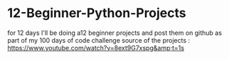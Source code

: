 # 12-Beginner-Python-Projects
for 12 days I'll be doing a12 beginner projects and post them on github as part of my 100 days of code challenge   source of the projects : https://www.youtube.com/watch?v=8ext9G7xspg&amp;t=1s
